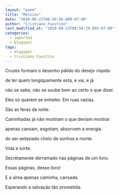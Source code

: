 ```yaml
---
layout: "poem"
title: "Messias"
date: "2010-08-23T08:50:00.000-07:00"
author: "Cristiano Faustino"
last_modified_at: "2010-08-23T08:50:29.093-07:00"
categories:
  - imported
  - blogspot
tags:
  - blogspot
  - Cristiano Faustino
---
```


Cruzes formam o desenho pálido do desejo rispido

de ter quem longiquamente está, e vai, e já

não se sabe, não se soube bem ao certo o que dizer.

Eles só querem se entreter. Em ruas vazias.

São as feras da noite.

Caminhadas já não mostram o que deviam mostrar

apenas cansam, esgotam, absorvem a energia

do ser extasiado cheio de sonhos e morte.

Vida e sorte.

Secretamente derramado nas páginas de um livro.

Essas páginas, desse livro!

E a alma apenas caminha, cansada.

Esperando a salvação tão prometida.